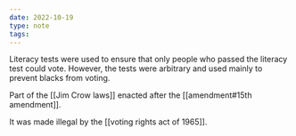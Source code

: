 ```yaml
---
date: 2022-10-19
type: note
tags: 
---
```


Literacy tests were used to ensure that only people who passed the literacy test could vote. However, the tests were arbitrary and used mainly to prevent blacks from voting.

Part of the [[Jim Crow laws]] enacted after the [[amendment#15th amendment]].

It was made illegal by the [[voting rights act of 1965]].
